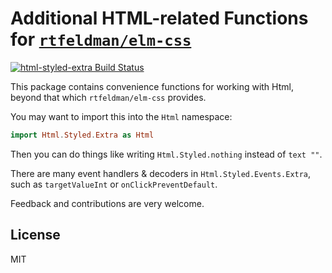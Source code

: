 # Additional HTML-related Functions for [`rtfeldman/elm-css`](https://github.com/rtfeldman/elm-css)

[![html-styled-extra Build Status](https://travis-ci.com/matken11235/html-styled-extra.svg?branch=master)](https://travis-ci.com/matken11235/html-styled-extra)

This package contains convenience functions for working with Html, beyond that
which `rtfeldman/elm-css` provides.

You may want to import this into the `Html` namespace:

```elm
import Html.Styled.Extra as Html
```

Then you can do things like writing `Html.Styled.nothing` instead of `text ""`.

There are many event handlers & decoders in `Html.Styled.Events.Extra`, such as
`targetValueInt` or `onClickPreventDefault`.


Feedback and contributions are very welcome.

## License

MIT
